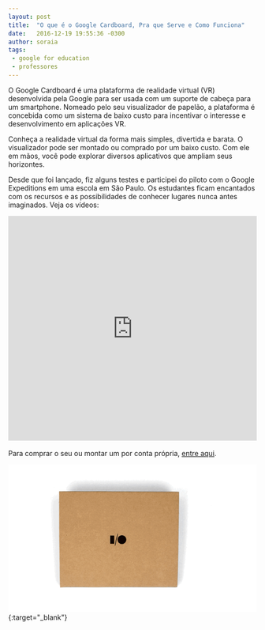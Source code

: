 ```yaml
---
layout: post
title:  "O que é o Google Cardboard, Pra que Serve e Como Funciona"
date:   2016-12-19 19:55:36 -0300
author: soraia
tags: 
 - google for education
 - professores
---
```


O Google Cardboard é uma plataforma de realidade virtual (VR) desenvolvida pela Google para ser usada com um suporte de cabeça para um smartphone. Nomeado pelo seu visualizador de papelão, a plataforma é concebida como um sistema de baixo custo para incentivar o interesse e desenvolvimento em aplicações VR.

Conheça a realidade virtual da forma mais simples, divertida e barata. O visualizador pode ser montado ou comprado por um baixo custo. Com ele em mãos, você pode explorar diversos aplicativos que ampliam seus horizontes.

Desde que foi lançado, fiz alguns testes e participei do piloto com o Google Expeditions em uma escola em São Paulo. Os estudantes ficam encantados com os recursos e as possibilidades de conhecer lugares nunca antes imaginados. Veja os vídeos:

<iframe 
  width="100%" 
  height="455" 
  src="https://www.youtube.com/embed/r-7uUGPDI-k?list=PLriYCqAbxXmAmADdeQG-EkGEDufRkB8o-&amp;showinfo=0" 
  frameborder="0" 
  allowfullscreen>
</iframe>

Para comprar o seu ou montar um por conta própria, [entre aqui](https://vr.google.com/intl/pt-BR_pt/cardboard/get-cardboard/).


[![Google CardBoard](/images/cardboardgif.gif)](https://vr.google.com/intl/pt-BR_pt/cardboard/get-cardboard/){:target="_blank"}
